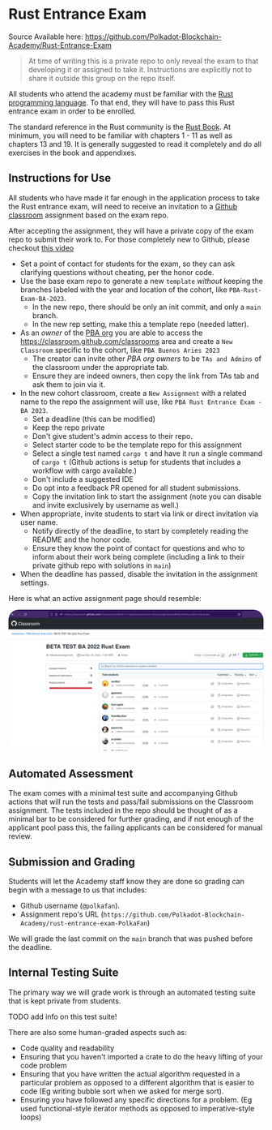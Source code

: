 # Rust Entrance Exam

Source Available here: https://github.com/Polkadot-Blockchain-Academy/Rust-Entrance-Exam

> At time of writing this is a private repo to only reveal the exam to that developing it or assigned to take it.
> Instructions are explicitly not to share it outside this group on the repo itself.

All students who attend the academy must be familiar with the [Rust programming language](https://rust-lang.org/).
To that end, they will have to pass this Rust entrance exam in order to be enrolled.

The standard reference in the Rust community is the [Rust Book](https://doc.rust-lang.org/book/).
At minimum, you will need to be familiar with chapters 1 - 11 as well as chapters 13 and 19.
It is generally suggested to read it completely and do all exercises in the book and appendixes.

## Instructions for Use

All students who have made it far enough in the application process to take the Rust entrance exam, will need to receive an invitation to a [Github classroom](https://classroom.github.com/) assignment based on the exam repo.

After accepting the assignment, they will have a private copy of the exam repo to submit their work to.
For those completely new to Github, please checkout [this video](https://www.youtube-nocookie.com/embed/10krMetDSWs)

- Set a point of contact for students for the exam, so they can ask clarifying questions without cheating, per the honor code.
- Use the base exam repo to generate a new `template` _without_ keeping the branches labeled with the year and location of the cohort, like `PBA-Rust-Exam-BA-2023`.
  - In the new repo, there should be only an init commit, and only a `main` branch.
  - In the new rep setting, make this a template repo (needed latter).
- As an _owner_ of the [PBA org](https://github.com/Polkadot-Blockchain-Academy/) you are able to access the https://classroom.github.com/classrooms area and create a `New Classroom` specific to the cohort, like `PBA Buenos Aries 2023`
  - The creator can invite other _PBA org owners_ to be `TAs and Admins` of the classroom under the appropriate tab.
  - Ensure they are indeed owners, then copy the link from TAs tab and ask them to join via it.
- In the new cohort classroom, create a `New Assignment` with a related name to the repo the assignment will use, like `PBA Rust Entrance Exam - BA 2023`.
  - Set a deadline (this can be modified)
  - Keep the repo private
  - Don't give student's admin access to their repo.
  - Select starter code to be the template repo for this assignment
  - Select a single test named `cargo t` and have it run a single command of `cargo t` (Github actions is setup for students that includes a workflow with cargo available.)
  - Don't include a suggested IDE
  - Do opt into a feedback PR opened for all student submissions.
  - Copy the invitation link to start the assignment (note you can disable and invite exclusively by username as well.)
- When appropriate, invite students to start via link or direct invitation via user name.
  - Notify directly of the deadline, to start by completely reading the README and the honor code.
  - Ensure they know the point of contact for questions and who to inform about their work being complete (including a link to their private github repo with solutions in `main`)
- When the deadline has passed, disable the invitation in the assignment settings.

Here is what an active assignment page should resemble:

<img src="./img/gh-classroom.png" style="width: 800px; border-radius: 20px;">

## Automated Assessment

The exam comes with a minimal test suite and accompanying Github actions that will run the tests and pass/fail submissions on the Classroom assignment.
The tests included in the repo should be thought of as a minimal bar to be considered for further grading, and if not enough of the applicant pool pass this, the failing applicants can be considered for manual review.

## Submission and Grading

Students will let the Academy staff know they are done so grading can begin with a message to us that includes:

- Github username (`@polkafan`).
- Assignment repo's URL (`https://github.com/Polkadot-Blockchain-Academy/rust-entrance-exam-PolkaFan`)

We will grade the last commit on the `main` branch that was pushed before the deadline.

## Internal Testing Suite

The primary way we will grade work is through an automated testing suite that is kept private from students.

TODO add info on this test suite!

There are also some human-graded aspects such as:

- Code quality and readability
- Ensuring that you haven't imported a crate to do the heavy lifting of your code problem
- Ensuring that you have written the actual algorithm requested in a particular problem as opposed to a different algorithm that is easier to code (Eg writing bubble sort when we asked for merge sort).
- Ensuring you have followed any specific directions for a problem.
  (Eg used functional-style iterator methods as opposed to imperative-style loops)
